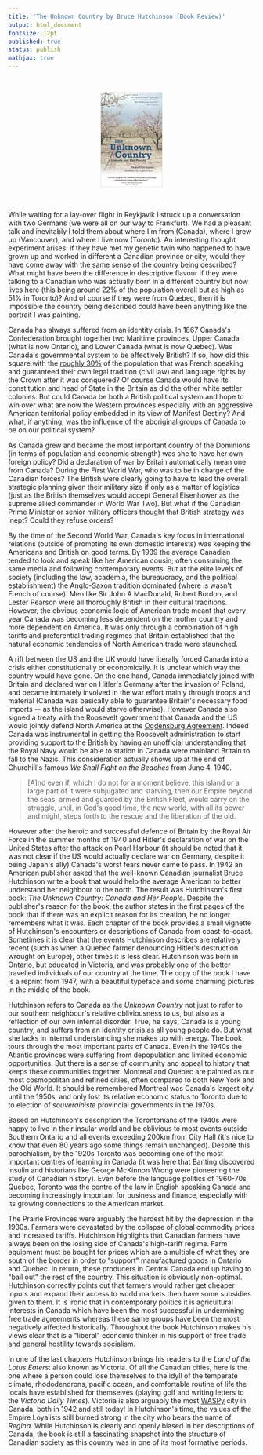 ```yaml
---
title: 'The Unknown Country by Bruce Hutchinson (Book Review)'
output: html_document
fontsize: 12pt
published: true
status: publish
mathjax: true
---
```


<br>
<p align="center"><img src="/figures/unknown_country.jpg" width="25%"></p>
<br>

While waiting for a lay-over flight in Reykjavik I struck up a conversation with two Germans (we were all on our way to Frankfurt). We had a pleasant talk and inevitably I told them about where I'm from (Canada), where I grew up (Vancouver), and where I live now (Toronto). An interesting thought experiment arises: if they have met my genetic twin who happened to have grown up and worked in different a Canadian province or city, would they have come away with the same sense of the country being described? What might have been the difference in descriptive flavour if they were talking to a Canadian who was actually born in a different country but now lives here (this being around 22% of the population overall but as high as 51% in Toronto)? And of course if they were from Quebec, then it is impossible the country being described could have been anything like the portrait I was painting. 

Canada has always suffered from an identity crisis. In 1867 Canada's Confederation brought together two Maritime provinces, Upper Canada (what is now Ontario), and Lower Canada (what is now Quebec). Was Canada's governmental system to be effectively British? If so, how did this square with the [roughly 30%](https://www65.statcan.gc.ca/acyb07/acyb07_0002-eng.htm) of the population that was French speaking and guaranteed their own legal tradition (civil law) and language rights by the Crown after it was conquered? Of course Canada would have its constitution and head of State in the Britain as did the other white settler colonies. But could Canada be both a British political system and hope to win over what are now the Western provinces especially with an aggressive American territorial policy embedded in its view of Manifest Destiny? And what, if anything, was the influence of the aboriginal groups of Canada to be on our political system?

As Canada grew and became the most important country of the Dominions (in terms of population and economic strength) was she to have her own foreign policy? Did a declaration of war by Britain automatically mean one from Canada? During the First World War, who was to be in charge of the Canadian forces? The British were clearly going to have to lead the overall strategic planning given their military size if only as a matter of logistics (just as the British themselves would accept General Eisenhower as the supreme allied commander in World War Two). But what if the Canadian Prime Minister or senior military officers thought that British strategy was inept? Could they refuse orders?

By the time of the Second World War, Canada's key focus in international relations (outside of promoting its own domestic interests) was keeping the Americans and British on good terms. By 1939 the average Canadian tended to look and speak like her American cousin; often consuming the same media and following contemporary events. But at the elite levels of society (including the law, academia, the bureaucracy, and the political establishment) the Anglo-Saxon tradition dominated (where is wasn't French of course). Men like Sir John A MacDonald, Robert Bordon, and Lester Pearson were all thoroughly British in their cultural traditions. However, the obvious economic logic of American trade meant that every year Canada was becoming less dependent on the mother country and more dependent on America. It was only through a combination of high tariffs and preferential trading regimes that Britain established that the natural economic tendencies of North American trade were staunched.  

A rift between the US and the UK would have literally forced Canada into a crisis either constitutionally or economically. It is unclear which way the country would have gone. On the one hand, Canada immediately joined with Britain and declared war on Hitler's Germany after the invasion of Poland, and became intimately involved in the war effort mainly through troops and material (Canada was basically able to guarantee Britain's necessary food imports -- as the island would starve otherwise). However Canada also signed a treaty with the Roosevelt government that Canada and the US would jointly defend North America at the [Ogdensburg Agreement](https://en.wikipedia.org/wiki/Ogdensburg_Agreement). Indeed Canada was instrumental in getting the Roosevelt administration to start providing support to the British by having an unofficial understanding that the Royal Navy would be able to station in Canada were mainland Britain to fall to the Nazis. This consideration actually shows up at the end of Churchill's famous *We Shall Fight on the Beaches* from June 4, 1940.

> [A]nd even if, which I do not for a moment believe, this island or a large part of it were subjugated and starving, then our Empire beyond the seas, armed and guarded by the British Fleet, would carry on the struggle, until, in God's good time, the new world, with all its power and might, steps forth to the rescue and the liberation of the old.

However after the heroic and successful defence of Britain by the Royal Air Force in the summer months of 1940 and Hitler's declaration of war on the United States after the attack on Pearl Harbour (it should be noted that it was not clear if the US would actually declare war on Germany, despite it being Japan's ally) Canada's worst fears never came to pass. In 1942 an American publisher asked that the well-known Canadian journalist Bruce Hutchinson write a book that would help the average American to better understand her neighbour to the north. The result was Hutchinson's first book: *The Unknown Country: Canada and Her People*. Despite the publisher's reason for the book, the author states in the first pages of the book that if there was an explicit reason for its creation, he no longer remembers what it was. Each chapter of the book provides a small vignette of Hutchinson's encounters or descriptions of Canada from coast-to-coast. Sometimes it is clear that the events Hutchinson describes are relatively recent (such as when a Quebec farmer denouncing Hitler's destruction wrought on Europe), other times it is less clear. Hutchinson was born in Ontario, but educated in Victoria, and was probably one of the better travelled individuals of our country at the time. The copy of the book I have is a reprint from 1947, with a beautiful typeface and some charming pictures in the middle of the book. 

Hutchinson refers to Canada as the *Unknown Country* not just to refer to our southern neighbour's relative obliviousness to us, but also as a reflection of our own internal disorder. True, he says, Canada is a young country, and suffers from an identity crisis as all young people do. But what she lacks in internal understanding she makes up with energy. The book tours through the most important parts of Canada. Even in the 1940s the Atlantic provinces were suffering from depopulation and limited economic opportunities. But there is a sense of community and appeal to history that keeps these communities together. Montreal and Quebec are painted as our most cosmopolitan and refined cities, often compared to both New York and the Old World. It should be remembered Montreal was Canada's largest city until the 1950s, and only lost its relative economic status to Toronto due to to election of *souverainiste* provincial governments in the 1970s. 

Based on Hutchinson's description the Torontonians of the 1940s were happy to live in their insular world and be oblivious to most events outside Southern Ontario and all events exceeding 200km from City Hall (it's nice to know that even 80 years ago some things remain unchanged). Despite this parochialism, by the 1920s Toronto was becoming one of the most important centres of learning in Canada (it was here that Banting discovered insulin and historians like George McKinnon Wrong were pioneering the study of Canadian history). Even before the language politics of 1960-70s Quebec, Toronto was the centre of the law in English speaking Canada and becoming increasingly important for business and finance, especially with its growing connections to the American market.

The Prairie Provinces were arguably the hardest hit by the depression in the 1930s. Farmers were devastated by the collapse of global commodity prices and increased tariffs. Hutchinson highlights that Canadian farmers have always been on the losing side of Canada's high-tariff regime. Farm equipment must be bought for prices which are a multiple of what they are south of the border in order to "support" manufactured goods in Ontario and Quebec. In return, these producers in Central Canada end up having to "bail out" the rest of the country. This situation is obviously non-optimal. Hutchinson correctly points out that farmers would rather get cheaper inputs and expand their access to world markets then have some subsidies given to them. It is ironic that in contemporary politics it is agricultural interests in Canada which have been the most successful in undermining free trade agreements whereas these same groups have been the most negatively affected historically. Throughout the book Hutchinson makes his views clear that is a "liberal" economic thinker in his support of free trade and general hostility towards socialism.

In one of the last chapters Hutchinson brings his readers to the *Land of the Lotus Eaters*: also known as Victoria. Of all the Canadian cities, here is the one where a person could lose themselves to the idyll of the temperate climate, rhododendrons, pacific ocean, and comfortable routine of life the locals have established for themselves (playing golf and writing letters to the *Victoria Daily Times*). Victoria is also arguably the most [WASPy](https://en.wikipedia.org/wiki/White_Anglo-Saxon_Protestant) city in Canada, both in 1942 and still today! In Hutchinson's time, the values of the Empire Loyalists still burned strong in the city who bears the name of *Regina*. While Hutchinson is clearly and openly biased in her descriptions of Canada, the book is still a fascinating snapshot into the structure of Canadian society as this country was in one of its most formative periods.